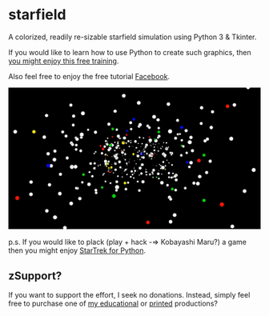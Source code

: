 # starfield

A colorized, readily re-sizable starfield simulation using Python 3 & Tkinter.

If you would like to learn how to use Python to create such graphics, then [you might enjoy this free training](https://www.udemy.com/course/introduction-to-turtle-graphics).

Also feel free to enjoy the free tutorial [Facebook](https://soft9000.com/PY3KTG/index.html).

![Larger, colorized, stars:](https://github.com/Python3-Training/starfield/blob/master/stars.gif)

p.s. If you would like to plack (play + hack -=> Kobayashi Maru?) a game then you might enjoy [StarTrek for Python](https://github.com/Python3-Training/startrek1971).

## zSupport?
If you want to support the effort, I seek no donations. Instead, simply feel free to purchase one of [my educational](https://www.udemy.com/user/randallnagy2/) or [printed](https://www.amazon.com/Randall-Nagy/e/B08ZJLH1VN?ref=sr_ntt_srch_lnk_1&qid=1660050704&sr=8-1) productions?


